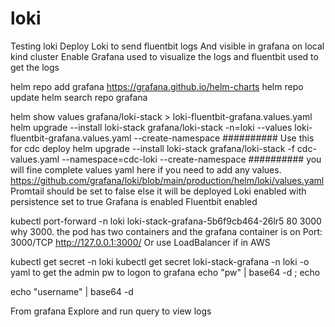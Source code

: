 # loki
Testing loki
Deploy Loki to send fluentbit logs
And visible in grafana 
on local kind cluster
Enable Grafana used to visualize the logs  and fluentbit used to get the logs

helm repo add grafana https://grafana.github.io/helm-charts	
helm repo update
helm search repo grafana


helm show values grafana/loki-stack > loki-fluentbit-grafana.values.yaml
helm upgrade --install loki-stack grafana/loki-stack -n=loki --values loki-fluentbit-grafana.values.yaml --create-namespace
##########
Use this for cdc deploy 
helm upgrade --install loki-stack grafana/loki-stack -f cdc-values.yaml --namespace=cdc-loki  --create-namespace
########## you will fine complete values yaml here if you need to add any values. https://github.com/grafana/loki/blob/main/production/helm/loki/values.yaml
Promtail should be set to false else it will be deployed 
Loki enabled with persistence set to true 
Grafana is enabled
Fluentbit enabled



kubectl port-forward -n loki loki-stack-grafana-5b6f9cb464-26lr5 80 3000
why 3000.
the pod has two containers and the grafana container is on
 Port:           3000/TCP
http://127.0.0.1:3000/
Or use LoadBalancer if in AWS 

kubectl get secret -n loki 
kubectl get secret loki-stack-grafana -n loki -o yaml
to get the admin pw to logon to grafana
echo "pw" | base64 -d ; echo

echo "username" | base64 -d

From grafana 
Explore and run query to view logs 
